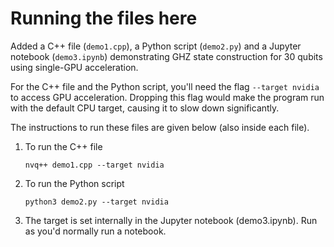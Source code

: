 # Running the files here


Added a C++ file (`demo1.cpp`), a Python script (`demo2.py`) and a Jupyter notebook (`demo3.ipynb`) demonstrating GHZ state construction for 30 qubits using single-GPU acceleration. 

For the C++ file and the Python script, you'll need the flag `--target nvidia` to access GPU acceleration. Dropping this flag would make the program run with the default CPU target, causing it to slow down significantly.

The instructions to run these files are given below (also inside each file).

<ol>
<li> To run the C++ file </li>

 ` nvq++ demo1.cpp --target nvidia `




<li>To run the Python script</li> 

`python3 demo2.py --target nvidia`
  



<li> The target is set internally in the Jupyter notebook (demo3.ipynb). Run as you'd normally run a notebook. </li>
